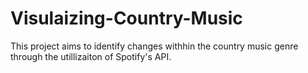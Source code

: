 # Visulaizing-Country-Music
This project aims to  identify changes withhin the country music genre through the utillizaiton of Spotify's API.
